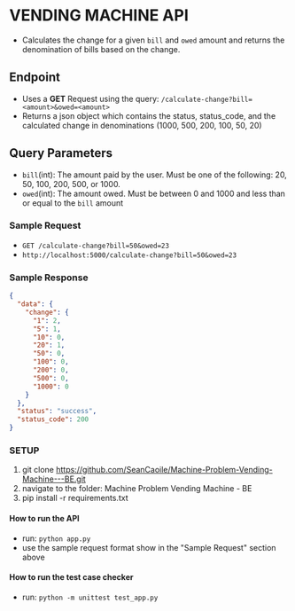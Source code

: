 # VENDING MACHINE API

 - Calculates the change for a given `bill` and `owed` amount and returns the denomination of bills based on the change.

## Endpoint

- Uses a **GET** Request using the query: `/calculate-change?bill=<amount>&owed=<amount>`
- Returns a json object which contains the status, status_code, and the calculated change in denominations (1000, 500, 200, 100, 50, 20)

## Query Parameters
- `bill`(int): The amount paid by the user. Must be one of the following: 20, 50, 100, 200, 500, or 1000.
- `owed`(int): The amount owed. Must be between 0 and 1000 and less than or equal to the `bill` amount 


### Sample Request
 - ```GET /calculate-change?bill=50&owed=23```
 - ```http://localhost:5000/calculate-change?bill=50&owed=23```

### Sample Response

```json
{
  "data": {
    "change": {
      "1": 2,
      "5": 1,
      "10": 0,
      "20": 1,
      "50": 0,
      "100": 0,
      "200": 0,
      "500": 0,
      "1000": 0
    }
  },
  "status": "success",
  "status_code": 200
}
```

### SETUP

1. git clone https://github.com/SeanCaoile/Machine-Problem-Vending-Machine---BE.git
2. navigate to the folder: Machine Problem Vending Machine - BE
3. pip install -r requirements.txt

#### How to run the API
- run: ```python app.py```
- use the sample request format show in the "Sample Request" section above

#### How to run the test case checker
- run:  ```python -m unittest test_app.py```